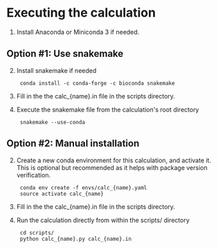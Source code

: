 # Executing the calculation

1. Install Anaconda or Miniconda 3 if needed.

## Option #1: Use snakemake

2. Install snakemake if needed

        conda install -c conda-forge -c bioconda snakemake

3. Fill in the the calc_{name}.in file in the scripts directory.

4. Execute the snakemake file from the calculation's root directory

        snakemake --use-conda

## Option #2: Manual installation

2. Create a new conda environment for this calculation, and activate it.  This is optional but recommended as it helps with package version verification.

        conda env create -f envs/calc_{name}.yaml
        source activate calc_{name}

3. Fill in the the calc_{name}.in file in the scripts directory.

3. Run the calculation directly from within the scripts/ directory

        cd scripts/
        python calc_{name}.py calc_{name}.in
